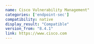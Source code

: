 ```yaml
---
name: Cisco Vulnerability Management"
categories: ['endpoint-sec']
compatibility: native
display_result: "Compatible"
version_from: "8.4.1"
link: https://www.cisco.com
---
```

